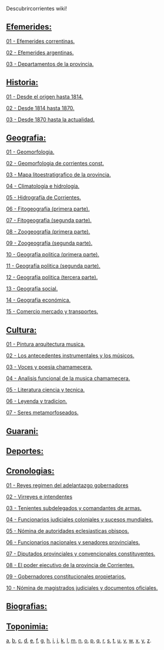 Descubrircorrientes wiki!

## [Efemerides:](01-Efemerides)

[01 - Efemerides correntinas.](/01-Efemerides/01-Efemerides-correntinas)

[02 - Efemerides argentinas.](/01-Efemerides/02-Efemerides-argentinas)

[03 - Departamentos de la provincia.](/01-Efemerides/03-Departamentos-de-la-provincia)


## [Historia:](02-Historia)

[01 - Desde el origen hasta 1814.](/02-Historia/01-Desde-el-origen-hasta-1814)

[02 - Desde 1814 hasta 1870.](/02-Historia/02-Desde-1814-hasta-1870)

[03 - Desde 1870 hasta la actualidad.](/02-Historia/03-Desde-1870-hasta-la-actualidad)


## [Geografia:](03-Geografia)

[01 - Geomorfologia.](03-Geografia/01-geomorfologia) 

[02 - Geomorfologia de corrientes const.](03-Geografia/02-geomorfologia-de-corrientes-const) 

[03 - Mapa litoestratigrafico de la provincia.](03-Geografia/03-mapa-lito-estratigrafico-de-la-provi) 

[04 - Climatología e hidrología.](03-Geografia/04-climatologia-hidrologia) 

[05 - Hidrografía de Corrientes.](03-Geografia/05-hidrografia-de-corrientes) 

[06 - Fitogeografía (primera parte).](03-Geografia/06-fitogeografia) 

[07 - Fitogeografía (segunda parte).](03-Geografia/07-fitogeografia-segunda-parte) 

[08 - Zoogeografía (primera parte).](03-Geografia/08-zoogeografia-primera-parte) 

[09 - Zoogeografía (segunda parte).](03-Geografia/09-zoogeografia-segunda-parte-pece) 

[10 - Geografía politica (primera parte).](03-Geografia/10-geografia-politica-primera-parte) 

[11 - Geografía politica (segunda parte).](03-Geografia/11-geografia-politica-segunda-parte) 

[12 - Geografía politica (tercera parte).](03-Geografia/12-geografia-politica-tercera-parte) 

[13 - Geografía social.](03-Geografia/13-geografia-social-geografia-de-las) 

[14 - Geografía económica.](03-Geografia/14-geografia-economica-rasgos-genera) 

[15 - Comercio mercado y transportes.](03-Geografia/15-comercio-mercado-y-transportes)

## [Cultura:](04-Cultura)

[01 - Pintura arquitectura musica.](04-Cultura/01-pintura-arquitectura-musica) 

[02 - Los antecedentes instrumentales y los músicos.](04-Cultura/02-los-antecedentes-instrumentales-y-los-musicos-ch) 

[03 - Voces y poesia chamamecera.](04-Cultura/03-voces-y-poesia-chamamecera) 

[04 - Analisis funcional de la musica chamamecera.](04-Cultura/04-analisis-funcional-de-la-musica-chamamecera) 

[05 - Literatura ciencia y tecnica.](04-Cultura/05-literatura-ciencia-y-tecnica) 

[06 - Leyenda y tradicion.](04-Cultura/06-leyenda-y-tradicion) 

[07 - Seres metamorfoseados.](04-Cultura/07-seres-metamorfoseados)

## [Guarani:](05-Guarani)

## [Deportes:](06-Deportes)

## [Cronologias:](07-Cronologias)

[01 - Reyes regimen del adelantazgo gobernadores](07-Cronologias/01-reyes-regimen-del-adelantazgo-gobernadores0) 

[02 - Virreyes e intendentes](07-Cronologias/02-virreyes-e-intendentes0) 

[03 - Tenientes subdelegados y comandantes de armas.](07-Cronologias/03-tenientes-subdelegados-y-comandantes-de-armas0) 

[04 - Funcionarios judiciales coloniales y sucesos mundiales.](07-Cronologias/04-funcionarios-judiciales-coloniales-y-sucesos-mund0) 

[05 - Nómina de autoridades eclesiasticas obispos.](07-Cronologias/05-nomina-de-autoridades-eclesiasticas-obispos-pre0) 

[06 - Funcionarios nacionales y senadores provinciales.](07-Cronologias/06-funcionarios-nacionales-y-senadores-provinciales0) 

[07 - Diputados provinciales y convencionales constituyentes.](07-Cronologias/07-diputados-provinciales-y-convencionales-constituy0) 

[08 - El poder ejecutivo de la provincia de Corrientes.](07-Cronologias/08-el-poder-ejecutivo-de-la-provincia-de-corrientes0) 

[09 - Gobernadores constitucionales propietarios.](07-Cronologias/09-gobernadores-constitucionales-propietarios-obis0) 

[10 - Nómina de magistrados judiciales y documentos oficiales.](07-Cronologias/10-nomina-de-magistrados-judiciales-y-documentos-of0)

## [Biografias:](08-Biografias)

## [Toponimia:](09-Toponimia)

[a](a.md), 
[b](b.md), 
[c](c.md), 
[d](d.md), 
[e](e.md), 
[f](f.md), 
[g](g.md),
[h](h.md), 
[i](i.md), 
[j](j.md), 
[k](k.md), 
[l](l.md), 
[m](m.md), 
[n](n.md), 
[o](o.md), 
[p](p.md), 
[q](q.md), 
[r](r.md), 
[s](s.md), 
[t](t.md), 
[u](u.md), 
[v](v.md), 
[w](w.md), 
[x](x.md), 
[y](y.md), 
[z](z.md).
